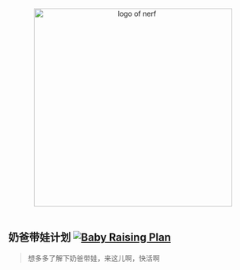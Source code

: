 <p align="center">
  <br>
  <img width="400" src="./assets/nerf-logo.png" alt="logo of nerf">
  <br>
  <br>
</p>

## 奶爸带娃计划 [![Baby Raising Plan](https://img.shields.io/badge/baby.raising-plan-1abc9c.svg)](https://github.com/leftstick/baby-raising-plan)

> 想多多了解下奶爸带娃，来这儿啊，快活啊
